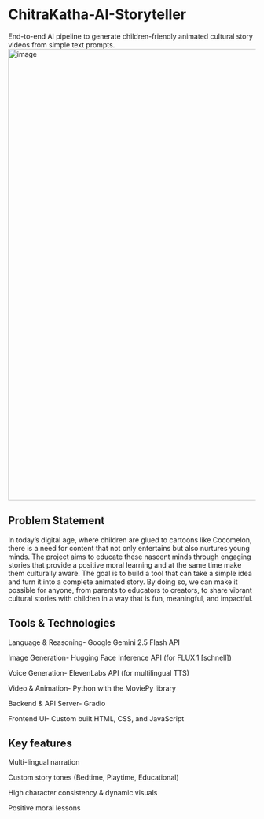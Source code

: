 # ChitraKatha-AI-Storyteller
End-to-end AI pipeline to generate children-friendly animated cultural story videos from simple text prompts.
<img width="1892" height="916" alt="image" src="https://github.com/user-attachments/assets/0369e99c-9f25-43c6-91a5-cc7eb8b28cf1" />

## Problem Statement
In today’s digital age, where children are glued to cartoons like Cocomelon, there is a need
for content that not only entertains but also nurtures young minds. The project aims to
educate these nascent minds through engaging stories that provide a positive moral learning
and at the same time make them culturally aware. The goal is to build a tool that can take a
simple idea and turn it into a complete animated story. By doing so, we can make it possible
for anyone, from parents to educators to creators, to share vibrant cultural stories with
children in a way that is fun, meaningful, and impactful.

## Tools & Technologies
Language & Reasoning- Google Gemini 2.5 Flash API

Image Generation- Hugging Face Inference API (for FLUX.1 [schnell])

Voice Generation- ElevenLabs API (for multilingual TTS)

Video & Animation- Python with the MoviePy library

Backend & API Server- Gradio

Frontend UI- Custom built HTML, CSS, and JavaScript

## Key features
Multi-lingual narration

Custom story tones (Bedtime, Playtime, Educational)

High character consistency & dynamic visuals

Positive moral lessons
